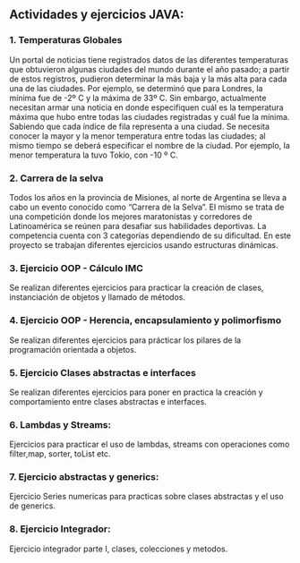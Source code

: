 ## Actividades y ejercicios JAVA:

### 1. Temperaturas Globales
Un portal de noticias tiene registrados datos de las diferentes temperaturas que obtuvieron algunas ciudades del mundo durante el año pasado; a 
partir de estos registros, pudieron determinar la más baja y la más alta para cada una de las ciudades. Por ejemplo, se determinó que para Londres, 
la mínima fue de -2º C y la máxima de 33º C. Sin embargo, actualmente necesitan armar una noticia en donde especifiquen cuál es la temperatura 
máxima que hubo entre todas las ciudades registradas y cuál fue la mínima.
Sabiendo que cada índice de fila representa a una ciudad. Se necesita conocer la mayor y la menor temperatura entre todas las ciudades; al mismo 
tiempo se deberá especificar el nombre de la ciudad. Por ejemplo, la menor temperatura la tuvo Tokio, con -10 º C.

### 2. Carrera de la selva 
Todos los años en la provincia de Misiones, al norte de Argentina se lleva a cabo un evento conocido como 
“Carrera de la Selva”. El mismo se trata de una competición donde los mejores maratonistas y corredores de 
Latinoamérica se reúnen para desafiar sus habilidades deportivas. La competencia cuenta con 3 categorías 
dependiendo de su dificultad. En este proyecto se trabajan diferentes ejercicios usando estructuras dinámicas.

### 3. Ejercicio OOP - Cálculo IMC
Se realizan diferentes ejercicios para practicar la creación de clases, 
instanciación de objetos y llamado de  métodos.

### 4. Ejercicio OOP - Herencia, encapsulamiento y polimorfismo
Se realizan diferentes ejercicios para prácticar los pilares de la programación orientada a objetos.

### 5. Ejercicio Clases abstractas e interfaces
Se realizan diferentes ejercicios para poner en practica la creación y comportamiento entre clases abstractas e interfaces.

### 6. Lambdas y Streams:
Ejercicios para practicar el uso de lambdas, streams con operaciones como filter,map, sorter, toList etc.

### 7. Ejercicio abstractas y generics:
Ejercicio Series numericas para practicas sobre clases abstractas y el uso de generics.

### 8. Ejercicio Integrador:
Ejercicio integrador parte I, clases, colecciones y metodos.

